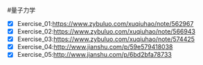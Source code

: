 #量子力学
- [x] Exercise_01:https://www.zybuluo.com/xuqiuhao/note/562967
- [x] Exercise_02:https://www.zybuluo.com/xuqiuhao/note/566943
- [x] Exercise_03:https://www.zybuluo.com/xuqiuhao/note/574425
- [x] Exercise_04:http://www.jianshu.com/p/59e579418038
- [x] Exercise_05:http://www.jianshu.com/p/6bd2bfa78733
